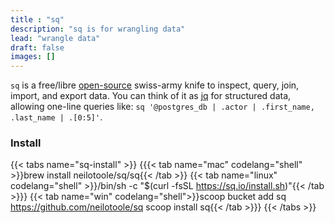 ```yaml
---
title : "sq"
description: "sq is for wrangling data"
lead: "wrangle data"
draft: false
images: []
---
```

`sq` is a free/libre [open-source](https://github.com/neilotoole/sq) swiss-army knife
to inspect, query, join, import, and export data. You can think of it
as [jq](https://stedolan.github.io/jq/) for structured data, allowing one-line
queries like: `sq '@postgres_db | .actor | .first_name, .last_name | .[0:5]'`.


### Install

{{< tabs name="sq-install" >}}
{{{< tab name="mac" codelang="shell" >}}brew install neilotoole/sq/sq{{< /tab >}}
{{< tab name="linux" codelang="shell" >}}/bin/sh -c "$(curl -fsSL https://sq.io/install.sh)"{{< /tab >}}}
{{< tab name="win" codelang="shell">}}scoop bucket add sq https://github.com/neilotoole/sq
scoop install sq{{< /tab >}}}
{{< /tabs >}}
